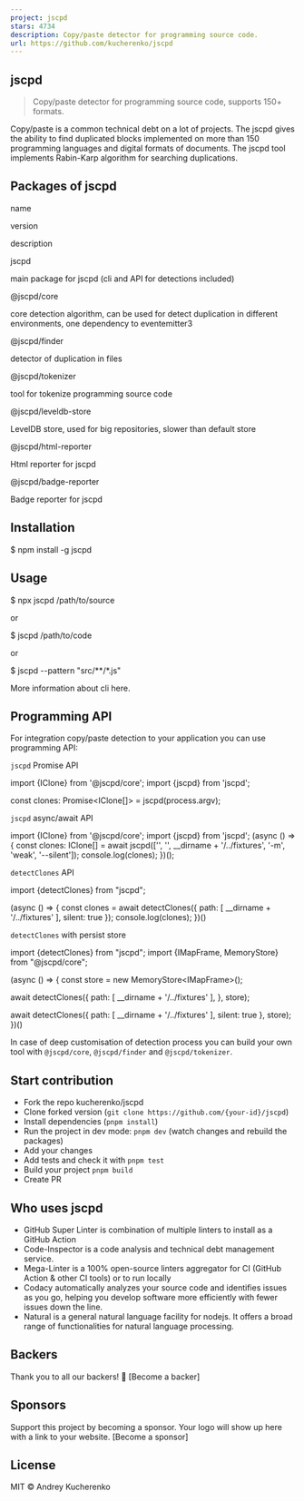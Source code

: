 ```yaml
---
project: jscpd
stars: 4734
description: Copy/paste detector for programming source code.
url: https://github.com/kucherenko/jscpd
---
```


jscpd
-----

> Copy/paste detector for programming source code, supports 150+ formats.

Copy/paste is a common technical debt on a lot of projects. The jscpd gives the ability to find duplicated blocks implemented on more than 150 programming languages and digital formats of documents. The jscpd tool implements Rabin-Karp algorithm for searching duplications.

Packages of jscpd
-----------------

name

version

description

jscpd

main package for jscpd (cli and API for detections included)

@jscpd/core

core detection algorithm, can be used for detect duplication in different environments, one dependency to eventemitter3

@jscpd/finder

detector of duplication in files

@jscpd/tokenizer

tool for tokenize programming source code

@jscpd/leveldb-store

LevelDB store, used for big repositories, slower than default store

@jscpd/html-reporter

Html reporter for jscpd

@jscpd/badge-reporter

Badge reporter for jscpd

Installation
------------

$ npm install -g jscpd

Usage
-----

$ npx jscpd /path/to/source

or

$ jscpd /path/to/code

or

$ jscpd --pattern "src/\*\*/\*.js"

More information about cli here.

Programming API
---------------

For integration copy/paste detection to your application you can use programming API:

`jscpd` Promise API

import {IClone} from '@jscpd/core';
import {jscpd} from 'jscpd';

const clones: Promise<IClone\[\]\> \= jscpd(process.argv);

`jscpd` async/await API

import {IClone} from '@jscpd/core';
import {jscpd} from 'jscpd';
(async () \=> {
  const clones: IClone\[\] \= await jscpd(\['', '', \_\_dirname + '/../fixtures', '-m', 'weak', '--silent'\]);
  console.log(clones);
})();

`detectClones` API

import {detectClones} from "jscpd";

(async () \=> {
  const clones \= await detectClones({
    path: \[
      \_\_dirname + '/../fixtures'
    \],
    silent: true
  });
  console.log(clones);
})()

`detectClones` with persist store

import {detectClones} from "jscpd";
import {IMapFrame, MemoryStore} from "@jscpd/core";

(async () \=> {
  const store \= new MemoryStore<IMapFrame\>();

  await detectClones({
    path: \[
      \_\_dirname + '/../fixtures'
    \],
  }, store);

  await detectClones({
    path: \[
      \_\_dirname + '/../fixtures'
    \],
    silent: true
  }, store);
})()

In case of deep customisation of detection process you can build your own tool with `@jscpd/core`, `@jscpd/finder` and `@jscpd/tokenizer`.

Start contribution
------------------

-   Fork the repo kucherenko/jscpd
-   Clone forked version (`git clone https://github.com/{your-id}/jscpd`)
-   Install dependencies (`pnpm install`)
-   Run the project in dev mode: `pnpm dev` (watch changes and rebuild the packages)
-   Add your changes
-   Add tests and check it with `pnpm test`
-   Build your project `pnpm build`
-   Create PR

Who uses jscpd
--------------

-   GitHub Super Linter is combination of multiple linters to install as a GitHub Action
-   Code-Inspector is a code analysis and technical debt management service.
-   Mega-Linter is a 100% open-source linters aggregator for CI (GitHub Action & other CI tools) or to run locally
-   Codacy automatically analyzes your source code and identifies issues as you go, helping you develop software more efficiently with fewer issues down the line.
-   Natural is a general natural language facility for nodejs. It offers a broad range of functionalities for natural language processing.

Backers
-------

Thank you to all our backers! 🙏 \[Become a backer\]

Sponsors
--------

Support this project by becoming a sponsor. Your logo will show up here with a link to your website. \[Become a sponsor\]

License
-------

MIT © Andrey Kucherenko
